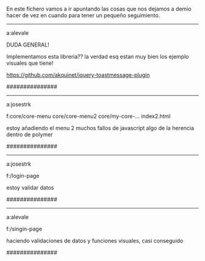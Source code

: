 En este fichero vamos a ir apuntando las cosas que nos dejamos a demio hacer de vez en cuando para tener un pequeño seguimiento.


---------------
a:alevale

DUDA GENERAL!

Implementamos esta libreria?? la verdad esq estan muy bien los ejemplo visuales que tiene!

https://github.com/akquinet/jquery-toastmessage-plugin

###############

---------------
a:josestrk

f:core/core-menu core/core-menu2 core/my-core-... index2.html

estoy añadiendo el menu 2 muchos fallos de javascript algo de la herencia dentro de polymer

###############

---------------
a:josestrk

f:/login-page

estoy validar datos

###############

---------------
a:alevale

f:/singin-page

haciendo validaciones de datos y funciones visuales, casi conseguido

###############

